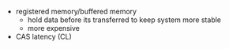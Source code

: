 - registered memory/buffered memory
	- hold data before its transferred to keep system more stable
	- more expensive
- CAS latency (CL)